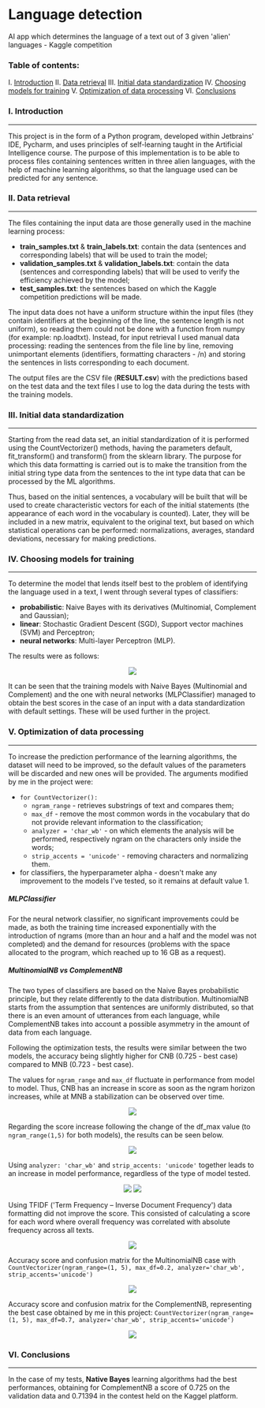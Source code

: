 # Language detection

AI app which determines the language of a text out of 3 given 'alien' languages - Kaggle competition

### Table of contents:

I. [Introduction](#1)
II. [Data retrieval](#2)
III. [Initial data standardization](#3)
IV. [Choosing models for training](#4)
V. [Optimization of data processing](#5)
VI. [Conclusions](#6)

<a name="1"/>

### I. Introduction

---

This project is in the form of a Python program, developed within Jetbrains' IDE, Pycharm, and uses principles of self-learning taught in the Artificial Intelligence course. The purpose of this implementation is to be able to process files containing sentences written in three alien languages, with the help of machine learning algorithms, so that the language used can be predicted for any sentence.

<a name="2"/>

### II. Data retrieval

---

The files containing the input data are those generally used in the machine learning process:
- **train_samples.txt** & **train_labels.txt**:
contain the data (sentences and corresponding labels) that will be used to train the model;
- **validation_samples.txt** & **validation_labels.txt**:
contain the data (sentences and corresponding labels) that will be used to verify the efficiency achieved by the model;
- **test_samples.txt**:
the sentences based on which the Kaggle competition predictions will be made.

The input data does not have a uniform structure within the input files (they contain identifiers at the beginning of the line, the sentence length is not uniform), so reading them could not be done with a function from numpy (for example: np.loadtxt). Instead, for input retrieval I used manual data processing: reading the sentences from the file line by line, removing unimportant elements (identifiers, formatting characters - /n) and storing the sentences in lists corresponding to each document.

The output files are the CSV file (**RESULT.csv**) with the predictions based on the test data and the text files I use to log the data during the tests with the training models.

<a name="3"/>

### III. Initial data standardization

---

Starting from the read data set, an initial standardization of it is performed using the CountVectorizer() methods, having the parameters default, fit_transform() and transform() from the sklearn library. The purpose for which this data formatting is carried out is to make the transition from the initial string type data from the sentences to the int type data that can be processed by the ML algorithms.

Thus, based on the initial sentences, a vocabulary will be built that will be used to create characteristic vectors for each of the initial statements (the appearance of each word in the vocabulary is counted). Later, they will be included in a new matrix, equivalent to the original text, but based on which statistical operations can be performed: normalizations, averages, standard deviations, necessary for making predictions.

<a name="4"/>

### IV. Choosing models for training

---

To determine the model that lends itself best to the problem of identifying the language used in a text, I went through several types of classifiers: 
- **probabilistic**:
  Naive Bayes with its derivatives (Multinomial, Complement and Gaussian);
- **linear**:
  Stochastic Gradient Descent (SGD), Support vector machines (SVM) and Perceptron;
- **neural networks**:
  Multi-layer Perceptron (MLP). 

The results were as follows:

<p align="center">
  <img src="img/img1.png">
</p>

It can be seen that the training models with Naive Bayes (Multinomial and Complement) and the one with neural networks (MLPClassifier) ​​managed to obtain the best scores in the case of an input with a data standardization with default settings. These will be used further in the project.

<a name="5"/>

### V. Optimization of data processing

---

To increase the prediction performance of the learning algorithms, the dataset will need to be improved, so the default values of the parameters will be discarded and new ones will be provided. The arguments modified by me in the project were:
- `for CountVectorizer():`
    - `ngram_range` - retrieves substrings of text and compares them;
    - `max_df` - remove the most common words in the vocabulary that do not provide relevant information to the classification;
    - `analyzer = 'char_wb'` - on which elements the analysis will be performed, respectively ngram on the characters only inside the words;
    - `strip_accents = 'unicode'` - removing characters and normalizing them.
 - for classifiers, the hyperparameter alpha - doesn't make any improvement to the models I've tested, so it remains at default value 1.
 
##### MLPClassifier

For the neural network classifier, no significant improvements could be made, as both the training time increased exponentially with the introduction of ngrams (more than an hour and a half and the model was not completed) and the demand for resources (problems with the space allocated to the program, which reached up to 16 GB as a request).

##### MultinomialNB vs ComplementNB

The two types of classifiers are based on the Naive Bayes probabilistic principle, but they relate differently to the data distribution. MultinomialNB starts from the assumption that sentences are uniformly distributed, so that there is an even amount of utterances from each language, while ComplementNB takes into account a possible asymmetry in the amount of data from each language.

Following the optimization tests, the results were similar between the two models, the accuracy being slightly higher for CNB (0.725 - best case) compared to MNB (0.723 - best case).

The values for `ngram_range` and `max_df` fluctuate in performance from model to model. Thus, CNB has an increase in score as soon as the ngram horizon increases, while at MNB a stabilization can be observed over time.

<p align="center">
  <img src="img/img2.png">
</p>

Regarding the score increase following the change of the df_max value (to `ngram_range(1,5)` for both models), the results can be seen below.

<p align="center">
  <img src="img/img3.png">
</p>

Using `analyzer: 'char_wb'` and `strip_accents: 'unicode'` together leads to an increase in model performance, regardless of the type of model tested.

<p align="center">
  <img src="img/img4.png">
  <img src="img/img5.png">
</p>

Using TFIDF ('Term Frequency – Inverse Document Frequency') data formatting did not improve the score. This consisted of calculating a score for each word where overall frequency was correlated with absolute frequency across all texts.

<p align="center">
  <img src="img/img6.png">
</p>

Accuracy score and confusion matrix for the MultinomialNB case with `CountVectorizer(ngram_range=(1, 5), max_df=0.2, analyzer='char_wb', strip_accents='unicode')`

<p align="center">
  <img src="img/img7.png">
</p>

Accuracy score and confusion matrix for the ComplementNB, representing the best case obtained by me in this project:
`CountVectorizer(ngram_range=(1, 5), max_df=0.7, analyzer='char_wb', strip_accents='unicode')` 

<p align="center">
  <img src="img/img8.png">
</p>
 
<a name="6"/>

### VI. Conclusions

---

In the case of my tests, **Native Bayes** learning algorithms had the best performances, obtaining for ComplementNB a score of 0.725 on the validation data and 0.71394 in the contest held on the Kaggel platform.

